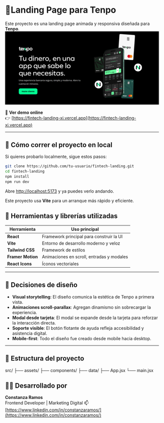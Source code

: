 #  💸Landing Page para Tenpo

Este proyecto es una landing page animada y responsiva diseñada para **Tenpo**.
<img src="./public/hero.png" alt="Fintech Landing" />


🔗 **Ver demo online**  
👉 [https://fintech-landing-xi.vercel.app](https://fintech-landing-xi.vercel.app)

---

## 🚀 Cómo correr el proyecto en local

Si quieres probarlo localmente, sigue estos pasos:

```bash
git clone https://github.com/tu-usuario/fintech-landing.git
cd fintech-landing
npm install
npm run dev
````` 
Abre [http://localhost:5173](http://localhost:5173) y ya puedes verlo andando.

Este proyecto usa **Vite** para un arranque más rápido y eficiente.

## 🔧 Herramientas y librerías utilizadas

| Herramienta       | Uso principal                                           |
|-------------------|---------------------------------------------------------|
| **React**         | Framework principal para construir la UI               |
| **Vite**          | Entorno de desarrollo moderno y veloz                  |
| **Tailwind CSS**  | Framework de estilos                                   |
| **Framer Motion** | Animaciones en scroll, entradas y modales              |
| **React Icons**   | Íconos vectoriales                                     |

---

## 🎨 Decisiones de diseño

- **Visual storytelling**: El diseño comunica la estética de Tenpo a primera vista.
- **Animaciones scroll-parallax**: Agregan dinamismo sin sobrecargar la experiencia.
- **Modal desde tarjeta**: El modal se expande desde la tarjeta para reforzar la interacción directa.
- **Soporte visible**: El botón flotante de ayuda refleja accesibilidad y asistencia digital.
- **Mobile-first**: Todo el diseño fue creado desde mobile hacia desktop.

---

## 📁 Estructura del proyecto

src/
├── assets/ 
├── components/ 
├── data/
├── App.jsx 
└── main.jsx 

## 🙋‍♀️ Desarrollado por

**Constanza Ramos**  
Frontend Developer | Marketing Digital 
📫 [https://www.linkedin.com/in/constanzaramos/](https://www.linkedin.com/in/constanzaramos/)
